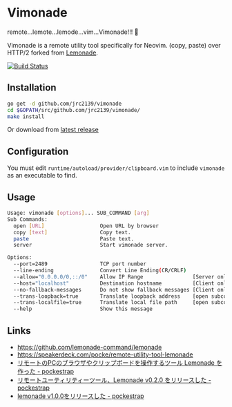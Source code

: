 
Vimonade
========

remote...lemote...lemode...vim...Vimonade!!! :lemon:

Vimonade is a remote utility tool specifically for Neovim.
(copy, paste) over HTTP/2 forked from [Lemonade](https://github.com/lemonade-command/lemonade).

[![Build Status](https://travis-ci.org/jrc2139/vimonade.svg?branch=master)](https://travis-ci.org/jrc2139/vimonade)


Installation
------------

```sh
go get -d github.com/jrc2139/vimonade
cd $GOPATH/src/github.com/jrc2139/vimonade/
make install
```

Or download from [latest release](https://github.com/jrc2139/vimonade/releases/latest)


Configuration
------------


You must edit `runtime/autoload/provider/clipboard.vim` to include `vimonade` as an executable to find.


Usage
--------

```sh
Usage: vimonade [options]... SUB_COMMAND [arg]
Sub Commands:
  open [URL]                  Open URL by browser
  copy [text]                 Copy text.
  paste                       Paste text.
  server                      Start vimonade server.

Options:
  --port=2489                 TCP port number
  --line-ending               Convert Line Ending(CR/CRLF)
  --allow="0.0.0.0/0,::/0"    Allow IP Range                [Server only]
  --host="localhost"          Destination hostname          [Client only]
  --no-fallback-messages      Do not show fallback messages [Client only]
  --trans-loopback=true       Translate loopback address    [open subcommand only]
  --trans-localfile=true      Translate local file path     [open subcommand only]
  --help                      Show this message
```




Links
-------

- https://github.com/lemonade-command/lemonade
- https://speakerdeck.com/pocke/remote-utility-tool-lemonade
- [リモートのPCのブラウザやクリップボードを操作するツール Lemonade を作った - pockestrap](http://pocke.hatenablog.com/entry/2015/07/04/235118)
- [リモートユーティリティーツール、Lemonade v0.2.0 をリリースした - pockestrap](http://pocke.hatenablog.com/entry/2015/08/23/221543)
- [lemonade v1.0.0をリリースした - pockestrap](http://pocke.hatenablog.com/entry/2016/04/19/233423)
